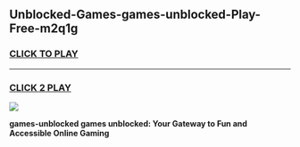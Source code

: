 
## Unblocked-Games-games-unblocked-Play-Free-m2q1g
<h3>
<a href="https://premium76.site?title=games-unblocked&ref=23A">CLICK TO PLAY</a></h3>
<hr>

<h3>
<a href="https://premium76.site?title=games-unblocked&ref=23A">CLICK 2 PLAY</a>
  
</h3>

<a href="https://premium76.site?title=games-unblocked&ref=23A"><img src="https://clearcache.store/games.png"></a>


**games-unblocked games unblocked: Your Gateway to Fun and Accessible Online Gaming**
